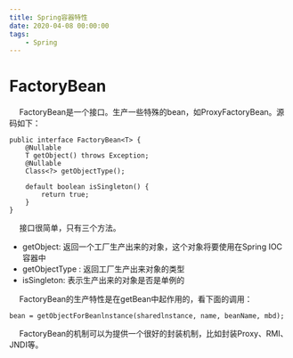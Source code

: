```yaml
---
title: Spring容器特性
date: 2020-04-08 00:00:00
tags:
    - Spring
---
```




# FactoryBean  

&emsp; FactoryBean是一个接口。生产一些特殊的bean，如ProxyFactoryBean。源码如下：  

```
public interface FactoryBean<T> {
    @Nullable
    T getObject() throws Exception;
    @Nullable
    Class<?> getObjectType();

    default boolean isSingleton() {
        return true;
    }
}
```  
&emsp; 接口很简单，只有三个方法。  
* getObject: 返回一个工厂生产出来的对象，这个对象将要使用在Spring IOC 容器中  
* getObjectType : 返回工厂生产出来对象的类型  
* isSingleton: 表示生产出来的对象是否是单例的  


&emsp; FactoryBean的生产特性是在getBean中起作用的，看下面的调用：  

    bean = getObjectForBeanlnstance(sharedlnstance, name, beanName, mbd);  
&emsp; FactoryBean的机制可以为提供一个很好的封装机制，比如封装Proxy、RMI、JNDI等。  

